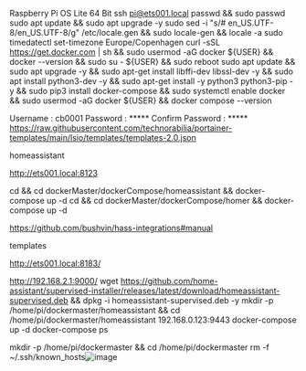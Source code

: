 Raspberry Pi OS Lite 64 Bit
ssh pi@ets001.local
passwd && sudo passwd
sudo apt update && sudo apt upgrade -y
sudo sed -i "s/# en_US.UTF-8/en_US.UTF-8/g" /etc/locale.gen && sudo locale-gen && locale -a
sudo timedatectl set-timezone Europe/Copenhagen
curl -sSL https://get.docker.com | sh && sudo usermod -aG docker ${USER} && docker --version && sudo su - ${USER} && sudo reboot
sudo apt update && sudo apt upgrade -y && sudo apt-get install libffi-dev libssl-dev -y && sudo apt install python3-dev -y && sudo apt-get install -y python3 python3-pip -y && sudo pip3 install docker-compose && sudo systemctl enable docker &&  sudo usermod -aG docker ${USER} && docker compose --version


Username : cb0001
Password : *****
Confirm Password : *****
https://raw.githubusercontent.com/technorabilia/portainer-templates/main/lsio/templates/templates-2.0.json

homeassistant

http://ets001.local:8123





cd && cd dockerMaster/dockerCompose/homeassistant && docker-compose up -d
cd && cd dockerMaster/dockerCompose/homer && docker-compose up -d


https://github.com/bushvin/hass-integrations#manual



templates


http://ets001.local:8183/

http://192.168.2.1:9000/
wget https://github.com/home-assistant/supervised-installer/releases/latest/download/homeassistant-supervised.deb && dpkg -i homeassistant-supervised.deb -y
mkdir -p /home/pi/dockermaster/homeassistant && cd /home/pi/dockermaster/homeassistant
192.168.0.123:9443
docker-compose up -d
docker-compose ps

mkdir -p /home/pi/dockermaster && cd /home/pi/dockermaster
rm -f ~/.ssh/known_hosts![image](https://user-images.githubusercontent.com/103714062/163650268-fc57a8de-ffc2-41b1-8329-b1de4ff4893b.png)
